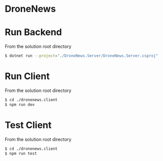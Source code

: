 # DroneNews

 # Run Backend
 From the solution root directory
 ```sh
$ dotnet run --project="./DroneNews.Server/DroneNews.Server.csproj"
```
 
 # Run Client
 From the solution root directory
 ```sh
$ cd ./dronenews.client
$ npm run dev
```

# Test Client
From the solution root directory
 ```sh
$ cd ./dronenews.client
$ npm run test
```
